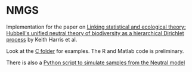 NMGS
====

Implementation for the paper on [Linking statistical and ecological theory: Hubbell's unified neutral theory of biodiversity as a hierarchical Dirichlet process](http://arxiv.org/abs/1410.4038) by Keith Harris et al.

Look at the [C folder](C/) for examples. The R and Matlab code is preliminary. 

There is also a [Python script to simulate samples from the Neutral model](Python/README.md)

